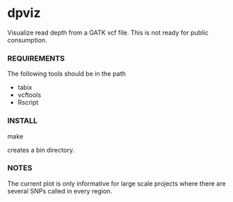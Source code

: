 # dpviz
Visualize read depth from a GATK vcf file. This is not ready for public consumption.

### REQUIREMENTS
The following tools should be in the path

* tabix
* vcftools
* Rscript

### INSTALL
make 

creates a bin directory.

### NOTES
The current plot is only informative for large scale projects where there are 
several SNPs called in every region.

